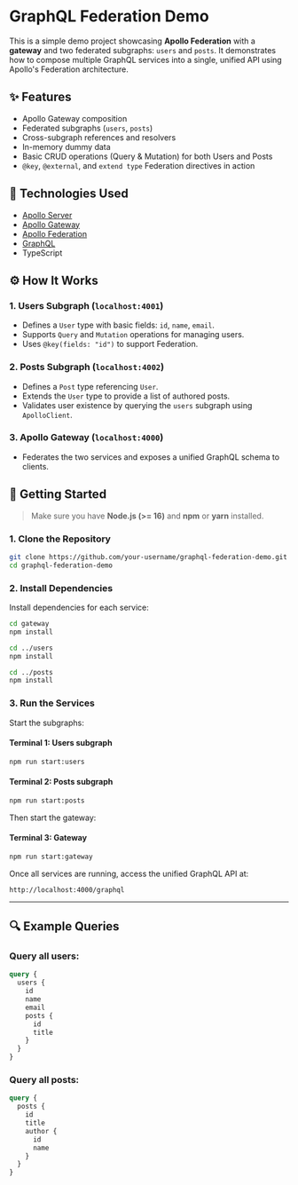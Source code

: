 # GraphQL Federation Demo

This is a simple demo project showcasing **Apollo Federation** with a **gateway** and two federated subgraphs: `users` and `posts`. It demonstrates how to compose multiple GraphQL services into a single, unified API using Apollo's Federation architecture.


## ✨ Features

- Apollo Gateway composition
- Federated subgraphs (`users`, `posts`)
- Cross-subgraph references and resolvers
- In-memory dummy data
- Basic CRUD operations (Query & Mutation) for both Users and Posts
- `@key`, `@external`, and `extend type` Federation directives in action

## 🧱 Technologies Used

- [Apollo Server](https://www.apollographql.com/docs/apollo-server/)
- [Apollo Gateway](https://www.apollographql.com/docs/federation/gateway/)
- [Apollo Federation](https://www.apollographql.com/docs/federation/)
- [GraphQL](https://graphql.org/)
- TypeScript

## ⚙️ How It Works

### 1. Users Subgraph (`localhost:4001`)
- Defines a `User` type with basic fields: `id`, `name`, `email`.
- Supports `Query` and `Mutation` operations for managing users.
- Uses `@key(fields: "id")` to support Federation.

### 2. Posts Subgraph (`localhost:4002`)
- Defines a `Post` type referencing `User`.
- Extends the `User` type to provide a list of authored posts.
- Validates user existence by querying the `users` subgraph using `ApolloClient`.

### 3. Apollo Gateway (`localhost:4000`)
- Federates the two services and exposes a unified GraphQL schema to clients.

## 🚀 Getting Started

> Make sure you have **Node.js (>= 16)** and **npm** or **yarn** installed.

### 1. Clone the Repository

```bash
git clone https://github.com/your-username/graphql-federation-demo.git
cd graphql-federation-demo
```

### 2. Install Dependencies

Install dependencies for each service:

```bash
cd gateway
npm install

cd ../users
npm install

cd ../posts
npm install
```

### 3. Run the Services

Start the subgraphs:

#### Terminal 1: Users subgraph
```bash
npm run start:users
```

#### Terminal 2: Posts subgraph
```bash
npm run start:posts
```

Then start the gateway:

#### Terminal 3: Gateway
```bash
npm run start:gateway
```

Once all services are running, access the unified GraphQL API at:

```
http://localhost:4000/graphql
```

---

## 🔍 Example Queries

### Query all users:

```graphql
query {
  users {
    id
    name
    email
    posts {
      id
      title
    }
  }
}
```

### Query all posts:

```graphql
query {
  posts {
    id
    title
    author {
      id
      name
    }
  }
}
```
